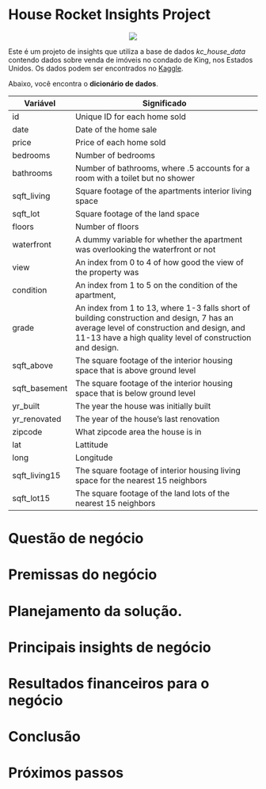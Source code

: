 # House Rocket Insights Project

<p align="center">
  <img src="https://media.istockphoto.com/photos/home-for-sale-real-estate-sign-and-house-picture-id168769007?b=1&k=20&m=168769007&s=170667a&w=0&h=tUpO0uPn6vE4y-nI4hc770jraItM0rxUEi8YJuzM6q8="/>
</p>


Este é um projeto de insights que utiliza a base de dados *kc_house_data* contendo dados sobre venda de imóveis no condado de King, nos Estados Unidos. Os dados podem ser encontrados no  [Kaggle](https://www.kaggle.com/harlfoxem/housesalesprediction). 

Abaixo, você encontra o __dicionário de dados__.

**Variável** | **Significado** 
--- | --- 
id  | Unique ID for each home sold
date| Date of the home sale
price | Price of each home sold
bedrooms | Number of bedrooms
bathrooms | Number of bathrooms, where .5 accounts for a room with a toilet but no shower
sqft_living | Square footage of the apartments interior living space
sqft_lot | Square footage of the land space
floors | Number of floors
waterfront | A dummy variable for whether the apartment was overlooking the waterfront or not
view | An index from 0 to 4 of how good the view of the property was
condition | An index from 1 to 5 on the condition of the apartment,
grade | An index from 1 to 13, where 1-3 falls short of building construction and design, 7 has an average level of construction and design, and 11-13 have a high quality level of construction and design.
sqft_above | The square footage of the interior housing space that is above ground level
sqft_basement | The square footage of the interior housing space that is below ground level
yr_built | The year the house was initially built
yr_renovated | The year of the house’s last renovation
zipcode | What zipcode area the house is in
lat | Lattitude
long | Longitude
sqft_living15 | The square footage of interior housing living space for the nearest 15 neighbors
sqft_lot15 | The square footage of the land lots of the nearest 15 neighbors


# Questão de negócio
    
# Premissas do negócio 

# Planejamento da solução.

# Principais insights de negócio

# Resultados financeiros para o negócio

# Conclusão
   
# Próximos passos
